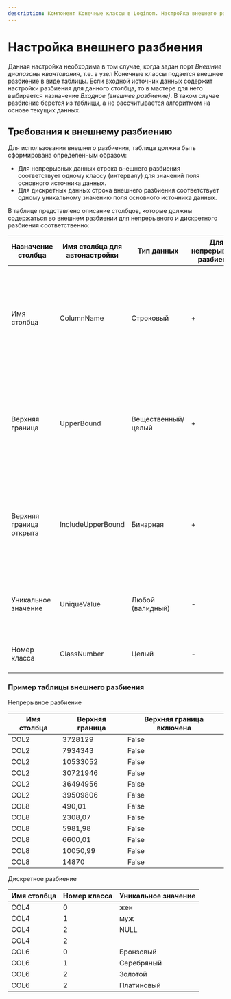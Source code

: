 ```yaml
---
description: Компонент Конечные классы в Loginom. Настройка внешнего разбиения.
---
```

# Настройка внешнего разбиения

Данная настройка необходима в том случае, когда задан порт *Внешние диапазоны квантования*, т.е. в узел Конечные классы подается внешнее разбиение в виде таблицы. Если входной источник данных содержит настройки разбиения для данного столбца, то в мастере для него выбирается назначение *Входное (внешнее разбиение)*. В таком случае разбиение берется из таблицы, а не рассчитывается алгоритмом на основе текущих данных.

## Требования к внешнему разбиению

Для использования внешнего разбиения, таблица должна быть сформирована определенным образом:

* Для непрерывных данных строка внешнего разбиения соответствует одному классу (интервалу) для значений поля основного источника данных.
* Для дискретных данных строка внешнего разбиения соответствует одному уникальному значению поля основного источника данных.

В таблице представлено описание столбцов, которые должны содержаться во внешнем разбиении для непрерывного и дискретного разбиения соответственно:

| Назначение столбца | Имя столбца для автонастройки | Тип данных | Для непрерывного разбиения | Для дискретного разбиения | Описание |
| -------- | -------- | -------- | -------- | -------- | -------- |
| Имя столбца | ColumnName | Строковый | + | + | Имя поля основного источника данных, к которому относится внешнее разбиение. Т.е. по значению текущего столбца отбираются строки, которые определяют внешнее разбиение для поля основного источника данных. |
| Верхняя граница | UpperBound | Вещественный/целый | + | - | Строго возрастающая последовательность границ разбиения. При этом число классов рассчитывается на 1 больше, т.к. учитывается класс, включающий значения выше последней границы. |
| Верхняя граница открыта | IncludeUpperBound | Бинарная | + | - | Строго постоянное в рамках разбиения одного поля значение, определяющее тип верхней границы диапазона класса — открытая (не включается) или закрытая (включается)|
| Уникальное значение | UniqueValue | Любой (валидный) | - | + | Уникальные значения поля основного источника данных, которым соответствует внешнее разбиение|
| Номер класса | ClassNumber | Целый | - | + | Номер класса, соответствующий уникальному значению|

### Пример таблицы внешнего разбиения

Непрерывное разбиение

| Имя столбца | Верхняя граница | Верхняя граница включена |
| -------- | -------- | -------- |
| COL2 | 3728129 | False |
| COL2 | 7934343 | False |
| COL2 | 10533052 | False |
| COL2 | 30721946 | False |
| COL2 | 36494956 | False |
| COL2 | 39509806 | False |
| COL8 | 490,01 | False |
| COL8 | 2308,07 | False |
| COL8 | 5981,98 | False |
| COL8 | 6600,01 | False |
| COL8 | 10050,99 | False |
| COL8 | 14870 | False |

Дискретное разбиение

|Имя столбца|Номер класса|Уникальное значение|
|-|-|-|
|COL4|0|жен|
|COL4|1|муж|
|COL4|2|NULL|
|COL4|2||
|COL6|0|Бронзовый|
|COL6|1|Серебряный|
|COL6|2|Золотой|
|COL6|2|Платиновый|